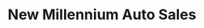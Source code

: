 ---
title: "New Millennium Auto Sales"
url: /hanover-county/new-millennium-auto-sales/
shop: Autohaus
---